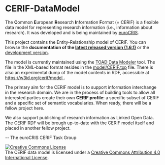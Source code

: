 # CERIF-DataModel

The **C**ommon **E**uropean **R**esearch **I**nformation **F**ormat (= CERIF) is a flexible data model 
for representing research information (i.e., information about research). 
It was developed and is being maintained by [euroCRIS](http://www.eurocris.org/).

This project contains the Entity-Relationship model of CERIF.
You can browse the **documentation of the 
[latest released version (1.6.1)](https://cdn.rawgit.com/EuroCRIS/CERIF-DataModel/8743066b/documentation/MInfo.html)**
or the [development version](https://rawgit.com/EuroCRIS/CERIF-DataModel/develop/documentation/MInfo.html). 

The model is currently maintained using the [TOAD Data Modeler](https://www.quest.com/products/toad-data-modeler/ "The vendor webpage") tool.
The file in the XML-based format resides in the [model/CERIF.txp](./model/) file. There is also an experimental dump of the model contents in RDF, accessible at https://w3id.org/cerif/model .

The primary aim for the CERIF model is to support information interchange in the research domain.
We are in the process of building tools to allow all interested parties create their own **CERIF profile**: 
a specific subset of CERIF and a specific set of semantic vocabularies.
When ready, there will be a fellow project here.

We also support publishing of research information as Linked Open Data.
The CERIF RDF will be brough up-to-date with the CERIF model itself 
and placed in another fellow project.

-- The euroCRIS CERIF Task Group

<a rel="license" href="http://creativecommons.org/licenses/by/4.0/"><img alt="Creative Commons License" style="border-width:0" src="https://i.creativecommons.org/l/by/4.0/88x31.png" /></a><br />The CERIF data model is licensed under a <a rel="license" href="http://creativecommons.org/licenses/by/4.0/">Creative Commons Attribution 4.0 International License</a>.
